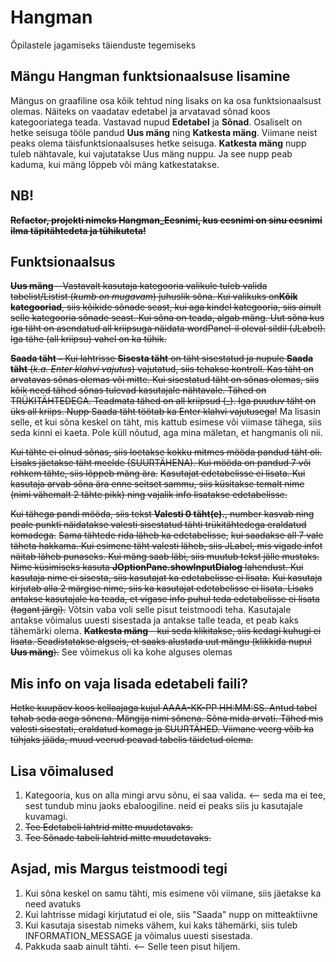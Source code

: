 # Hangman
Õpilastele jagamiseks täienduste tegemiseks

## Mängu Hangman funktsionaalsuse lisamine
Mängus on graafiline osa kõik tehtud ning lisaks on ka osa funktsionaalsust olemas. Näiteks on vaadatav edetabel ja arvatavad sõnad koos 
kategooriatega teada. Vastavad nupud **Edetabel** ja **Sõnad**. Osaliselt on hetke seisuga tööle pandud **Uus mäng** ning **Katkesta mäng**. Viimane 
neist peaks olema täisfunktsionaalsuses hetke seisuga. **Katkesta mäng** nupp tuleb nähtavale, kui vajutatakse Uus mäng nuppu. Ja see nupp 
peab kaduma, kui mäng lõppeb või mäng katkestatakse. 

## NB!
~~**Refactor, projekti nimeks Hangman_Eesnimi, kus eesnimi on sinu eesnimi ilma täpitähtedeta ja tühikuteta!**~~


## Funktsionaalsus
~~**Uus mäng** – Vastavalt kasutaja kategooria valikule tuleb valida tabelist/Listist (_kumb on mugavam_) juhuslik sõna. Kui valikuks 
on**Kõik kategooriad**, siis kõikide sõnade seast, kui aga kindel kategooria, siis ainult selle kategooria sõnade seast. Kui sõna on teada, algab
mäng. Uut sõna kus iga täht on asendatud all kriipsuga näidata wordPanel-il oleval sildil (JLabel). Iga tähe (all kriipsu) vahel on ka 
tühik.~~

~~**Saada täht –** Kui lahtrisse **Sisesta täht** on täht sisestatud ja nupule **Saada täht** (_k.a. Enter klahvi vajutus_) vajutatud, siis 
tehakse kontroll. Kas täht on arvatavas sõnas olemas või mitte. Kui sisestatud täht on sõnas olemas, siis kõik need tähed sõnas tulevad 
kasutajale nähtavale. Tähed on TRÜKITÄHTEDEGA. Teadmata tähed on all kriipsud (_). Iga puuduv täht on üks all kriips. Nupp Saada täht 
töötab ka Enter klahvi vajutusega!~~
Ma lisasin selle, et kui sõna keskel on täht, mis kattub esimese või viimase tähega, siis seda kinni ei kaeta. 
Pole küll nõutud, aga mina mäletan, et hangmanis oli nii.

~~Kui tähte ei olnud sõnas, siis loetakse kokku mitmes mööda pandud täht oli. Lisaks jäetakse täht meelde (SUURTÄHENA). Kui mööda on pandud 
7 või rohkem tähte, siis lõppeb mäng ära.~~ ~~Kasutajat edetabelisse ei lisata. Kui kasutaja arvab sõna ära enne seitset sammu, siis küsitakse 
temalt nime (nimi vähemalt 2 tähte pikk) ning vajalik info lisatakse edetabelisse.~~

~~Kui tähega pandi mööda, siis tekst **Valesti 0 täht(e).**, number kasvab ning peale punkti näidatakse valesti sisestatud tähti 
trükitähtedega eraldatud komadega.~~ ~~Sama tähtede rida läheb ka edetabelisse,~~ ~~kui saadakse all 7 vale täheta hakkama. Kui esimene täht 
valesti läheb, siis JLabel, mis vigade infot näitab läheb punaseks. Kui mäng saab läbi, siis muutub tekst jälle mustaks.~~  
~~Nime küsimiseks kasuta **JOptionPane.showInputDialog** lahendust. Kui kasutaja nime ei sisesta, siis kasutajat ka edetabelisse ei lisata.~~
~~Kui kasutaja kirjutab alla 2 märgise nime, siis ka kasutajat edetabelisse ei lisata. Lisaks antakse kasutajale ka teada, et vigase info 
puhul teda edetabelisse ei lisata (tagant järgi).~~
Võtsin vaba voli selle pisut teistmoodi teha. Kasutajale antakse võimalus uuesti sisestada ja antakse talle teada, et peab kaks tähemärki olema.
~~**Katkesta mäng** - kui seda klikitakse, siis kedagi kuhugi ei lisata. Seadistatakse algseis, et saaks alustada uut mängu (klikkida nupul **Uus mäng**).~~
See võimekus oli ka kohe alguses olemas

## Mis info on vaja lisada edetabeli faili?
~~Hetke kuupäev koos kellaajaga kujul AAAA-KK-PP HH:MM:SS. Antud tabel tahab seda aega sõnena. Mängija nimi sõnena. Sõna mida arvati. 
Tähed mis valesti sisestati, eraldatud komaga ja SUURTÄHED. Viimane veerg võib ka tühjaks jääda, muud veerud peavad tabelis täidetud 
olema.~~

## Lisa võimalused
1. Kategooria, kus on alla mingi arvu sõnu, ei saa valida. <-- seda ma ei tee, sest tundub minu jaoks ebaloogiline. neid ei peaks siis ju kasutajale kuvamagi.
2. ~~Tee Edetabeli lahtrid mitte muudetavaks.~~
3. ~~Tee Sõnade tabeli lahtrid mitte muudetavaks.~~

## Asjad, mis Margus teistmoodi tegi
1. Kui sõna keskel on samu tähti, mis esimene või viimane, siis jäetakse ka need avatuks
2. Kui lahtrisse midagi kirjutatud ei ole, siis  "Saada" nupp on mitteaktiivne
3. Kui kasutaja sisestab nimeks vähem, kui kaks tähemärki, siis tuleb INFORMATION_MESSAGE ja võimalus uuesti sisestada.
4. Pakkuda saab ainult tähti. <-- Selle teen pisut hiljem.

